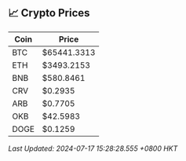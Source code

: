 ## 📈 Crypto Prices

| Coin | Price |
| ---- | ----- |
| BTC | $65441.3313 |
| ETH | $3493.2153 |
| BNB | $580.8461 |
| CRV | $0.2935 |
| ARB | $0.7705 |
| OKB | $42.5983 |
| DOGE | $0.1259 |

_Last Updated: 2024-07-17 15:28:28.555 +0800 HKT_